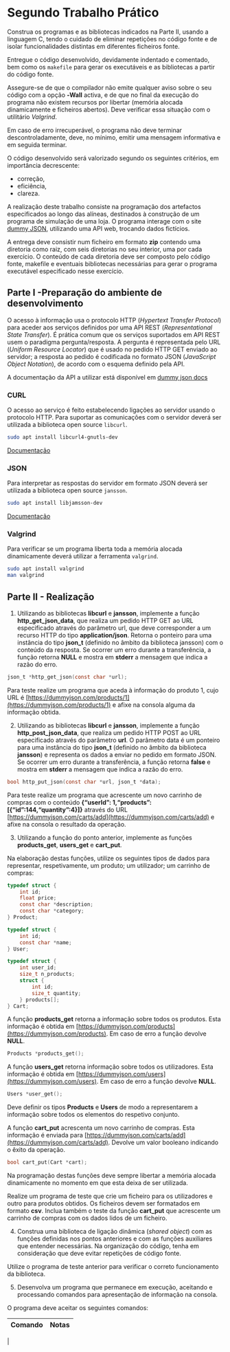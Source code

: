# Segundo Trabalho Prático

Construa os programas e as bibliotecas indicados na Parte II, usando a linguagem C, tendo o cuidado de eliminar repetições no código fonte e de isolar funcionalidades distintas em diferentes ficheiros fonte. 

Entregue o código desenvolvido, devidamente indentado e comentado, bem como os `makefile` para gerar os executáveis e as bibliotecas a partir do código fonte. 

Assegure-se de que o compilador não emite qualquer aviso sobre o seu código com a opção **‐Wall** activa, e de que no final da execução do programa não existem recursos por libertar (memória alocada dinamicamente e ficheiros abertos). Deve verificar essa situação com o utilitário *Valgrind*. 

Em caso de erro irrecuperável, o programa não deve terminar descontroladamente, deve, no mínimo, emitir uma mensagem informativa e em seguida terminar. 

O código desenvolvido será valorizado segundo os seguintes critérios, em importância decrescente: 

- correção, 
- eficiência, 
- clareza.

A realização deste trabalho consiste na programação dos artefactos especificados ao longo das alíneas, destinados à construção de um programa de simulação de uma loja.
O programa interage com o site [dummy JSON](https://dummyjson.com), utilizando uma API web, trocando dados fictícios.

A entrega deve consistir num ficheiro em formato **zip** contendo uma diretoria como raiz, com seis diretorias no seu interior, uma por cada exercício. O conteúdo de cada diretoria deve ser composto pelo código fonte, makefile e eventuais bibliotecas necessárias para gerar o programa executável especificado nesse exercício.

## Parte I -Preparação do ambiente de desenvolvimento

O acesso à informação usa o protocolo HTTP (*Hypertext Transfer Protocol*) para aceder aos serviços definidos por uma API REST (*Representational State Transfer*). É prática comum que os serviços suportados em API REST usem o paradigma pergunta/resposta. A pergunta é representada pelo URL (*Uniform Resource Locator*) que é usado no pedido HTTP GET enviado ao servidor; a resposta ao pedido é codificada no formato JSON (*JavaScript
Object Notation*), de acordo com o esquema definido pela API.

A documentação da API a utilizar está disponível em [dummy json docs](https://dummyjson.com/docs)

### CURL

O acesso ao serviço é feito estabelecendo ligações ao servidor usando o protocolo HTTP. Para suportar as comunicações com o servidor deverá ser utilizada a biblioteca open source `libcurl`.

```bash
sudo apt install libcurl4-gnutls-dev
```

[Documentação](http://curl.haxx.se/libcurl)

### JSON

Para interpretar as respostas do servidor em formato JSON deverá ser utilizada a biblioteca open source `jansson`.

```bash
sudo apt install libjamsson-dev
```

[Documentação](https://jansson.readthedocs.io/)

### Valgrind

Para verificar se um programa liberta toda a memória alocada dinamicamente deverá utilizar a ferramenta `valgrind`.

```bash
sudo apt install valgrind
man valgrind
```

## Parte II - Realização

1. Utilizando as bibliotecas **libcurl** e **jansson**, implemente a função **http_get_json_data**, que realiza um pedido HTTP GET ao URL especificado através do parâmetro url, que deve corresponder a um recurso HTTP do tipo **application/json**. Retorna o ponteiro para uma instância do tipo **json_t** (definido no âmbito da biblioteca  jansson) com o conteúdo da resposta. Se ocorrer um erro durante a transferência, a função retorna **NULL** e mostra em **stderr** a mensagem que indica a razão do erro.

```c
json_t *http_get_json(const char *url);
```

Para teste realize um programa que aceda à informação do produto 1, cujo URL é [https://dummyjson.com/products/1](https://dummyjson.com/products/1) e afixe na consola alguma da informação obtida.

2. Utilizando as bibliotecas **libcurl** e **jansson**, implemente a função **http_post_json_data**, que realiza um pedido HTTP POST ao URL especificado através do parâmetro **url**. O parâmetro data é um ponteiro para uma instância do tipo **json_t** (definido no âmbito da biblioteca **jansson**) e representa os dados a enviar no pedido em formato JSON. Se ocorrer um erro durante a transferência, a função retorna **false** e mostra em **stderr** a mensagem que indica a razão do erro.

```c
bool http_put_json(const char *url, json_t *data);
```

Para teste realize um programa que acrescente um novo carrinho de compras com o conteúdo **{“userId”: 1,“products”:[{“id”:144,“quantity”:4}]}** através do URL [https://dummyjson.com/carts/add](https://dummyjson.com/carts/add) e afixe na consola o resultado da operação.

3. Utilizando a função do ponto anterior, implemente as funções **products_get**, **users_get** e **cart_put**.

Na elaboração destas funções, utilize os seguintes tipos de dados para representar, respetivamente, um produto; um utilizador; um carrinho de compras:

```c
typedef struct {
	int id;
	float price;
	const char *description;
	const char *category;
} Product;

typedef struct {
	int id;
	const char *name;
} User;

typedef struct {
	int user_id;
	size_t n_products;
	struct {
		int id;
		size_t quantity;
	} products[];
} Cart;
```

A função **products_get** retorna a informação sobre todos os produtos. Esta informação é obtida em [https://dummyjson.com/products](https://dummyjson.com/products). Em caso de erro a função devolve **NULL**.

```c
Products *products_get();
```

A função **users_get** retorna informação sobre todos os utilizadores. Esta informação é obtida em [https://dummyjson.com/users](https://dummyjson.com/users). Em caso de erro a função devolve **NULL**.

```c
Users *user_get();
```

Deve definir os tipos **Products** e **Users** de modo a representarem a informação sobre todos os elementos do respetivo conjunto.

A função **cart_put** acrescenta um novo carrinho de compras. Esta informação é enviada para [https://dummyjson.com/carts/add](https://dummyjson.com/carts/add). Devolve um valor booleano indicando o êxito da operação.

```c
bool cart_put(Cart *cart);
```

Na programação destas funções deve sempre libertar a memória alocada dinamicamente no momento em que esta deixa de ser utilizada.

Realize um programa de teste que crie um ficheiro para os utilizadores e outro para produtos obtidos. Os ficheiros devem ser formatados em formato **csv**. Inclua também o teste da função **cart_put** que acrescente um carrinho de compras com os dados lidos de um ficheiro.

4.  Construa uma biblioteca de ligação dinâmica (*shared object*) com as funções definidas nos pontos anteriores e com as funções auxiliares que entender necessárias. Na organização do código, tenha em consideração que deve evitar repetições de código fonte.

Utilize o programa de teste anterior para verificar o correto funcionamento da biblioteca.

5. Desenvolva um programa que permanece em execução, aceitando e processando comandos para apresentação de informação na consola.

O programa deve aceitar os seguintes comandos:

| Comando | Notas |
| ------- | ----- |
| 